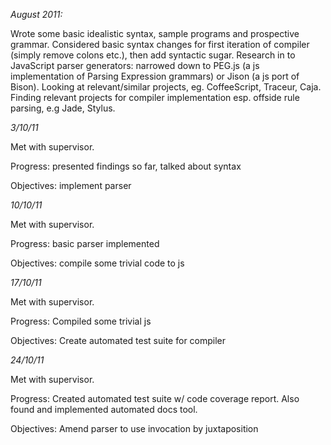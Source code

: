 *August 2011:*
Wrote some basic idealistic syntax, sample programs and prospective grammar.Considered basic syntax changes for first iteration of compiler (simply remove colons etc.), then add syntactic sugar.Research in to JavaScript parser generators: narrowed down to PEG.js (a js implementation of Parsing Expression grammars) or Jison (a js port of Bison).Looking at relevant/similar projects, eg. CoffeeScript, Traceur, Caja.Finding relevant projects for compiler implementation esp. offside rule parsing, e.g Jade, Stylus.*3/10/11*
Met with supervisor.Progress: presented findings so far, talked about syntaxObjectives: implement parser*10/10/11*
Met with supervisor.Progress: basic parser implementedObjectives: compile some trivial code to js*17/10/11*
Met with supervisor.
Progress: Compiled some trivial jsObjectives: Create automated test suite for compiler

*24/10/11*
Met with supervisor.
Progress: Created automated test suite w/ code coverage report. Also found and implemented automated docs tool.Objectives: Amend parser to use invocation by juxtaposition

